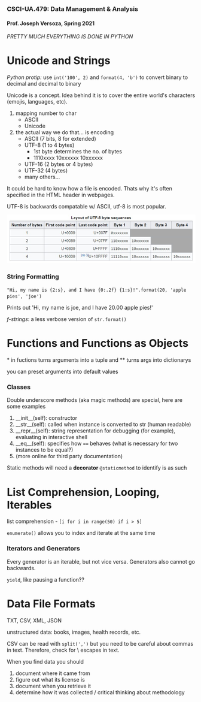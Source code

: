 ### CSCI-UA.479: Data Management & Analysis

#### Prof. Joseph Versoza, Spring 2021

*PRETTY MUCH EVERYTHING IS DONE IN PYTHON*

# Unicode and Strings

*Python protip:* use `int('100', 2)` and `format(4, 'b')` to convert binary to decimal and decimal to binary

Unicode is a concept. Idea behind it is to cover the entire world's characters (emojis, languages, etc).

1. mapping number to char
	- ASCII
	- Unicode
2. the actual way we do that... is encoding
	- ASCII (7 bits, 8 for extended)
	- UTF-8 (1 to 4 bytes)
		- 1st byte determines the no. of bytes
		- 1110xxxx 10xxxxxx 10xxxxxx
	- UTF-16 (2 bytes or 4 bytes)
	- UTF-32 (4 bytes)
	- many others...

It could be hard to know how a file is encoded. Thats why it's often specified in the HTML header in webpages.

UTF-8 is backwards compatable w/ ASCII, utf-8 is most popular.

<img src="../pictures/utf8.jpg" width="700">

### String Formatting

`"Hi, my name is {2:s}, and I have {0:.2f} {1:s}!".format(20, 'apple pies', 'joe')`

Prints out 'Hi, my name is joe, and I have 20.00 apple pies!'

*f-strings*: a less verbose version of `str.format()`

# Functions and Functions as Objects

\* in fuctions turns arguments into a tuple and ** turns args into dictionarys

you can preset arguments into default values

### Classes

Double underscore methods (aka magic methods) are special, here are some examples

1. \_\_init__(self): constructor
2. \_\_str__(self): called when instance is converted to str (human readable)
3. \_\_repr__(self): string representation for debugging (for example), evaluating in interactive shell
4. \_\_eq__(self): specifies how `==` behaves (what is necessary for two instances to be equal?)
5. (more online for third party documentation)

Static methods will need a __decorator__ `@staticmethod` to identify is as such

# List Comprehension, Looping, Iterables

list comprehension - `[i for i in range(50) if i > 5]`

`enumerate()` allows you to index and iterate at the same time

### Iterators and Generators

Every generator is an iterable, but not vice versa. Generators also cannot go backwards.

`yield`, like pausing a function??

# Data File Formats

TXT, CSV, XML, JSON

unstructured data: books, images, health records, etc.

CSV can be read with `split(',')` but you need to be careful about commas in text. Therefore, check for \ escapes in text.

When you find data you should
1. document where it came from
2. figure out what its license is 
3. document when you retrieve it
4. determine how it was collected / critical thinking about methodology

